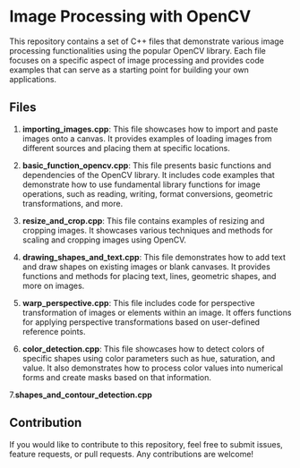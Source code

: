 # Image Processing with OpenCV
This repository contains a set of C++ files that demonstrate various image processing functionalities using the popular OpenCV library. Each file focuses on a specific aspect of image processing and provides code examples that can serve as a starting point for building your own applications.

## Files
1. **importing_images.cpp**: This file showcases how to import and paste images onto a canvas. It provides examples of loading images from different sources and placing them at specific locations.

2. **basic_function_opencv.cpp**: This file presents basic functions and dependencies of the OpenCV library. It includes code examples that demonstrate how to use fundamental library functions for image operations, such as reading, writing, format conversions, geometric transformations, and more.

3. **resize_and_crop.cpp**: This file contains examples of resizing and cropping images. It showcases various techniques and methods for scaling and cropping images using OpenCV.

4. **drawing_shapes_and_text.cpp**: This file demonstrates how to add text and draw shapes on existing images or blank canvases. It provides functions and methods for placing text, lines, geometric shapes, and more on images.

5. **warp_perspective.cpp**: This file includes code for perspective transformation of images or elements within an image. It offers functions for applying perspective transformations based on user-defined reference points.

6. **color_detection.cpp**: This file showcases how to detect colors of specific shapes using color parameters such as hue, saturation, and value. It also demonstrates how to process color values into numerical forms and create masks based on that information.

7.**shapes_and_contour_detection.cpp**

## Contribution
If you would like to contribute to this repository, feel free to submit issues, feature requests, or pull requests. Any contributions are welcome!
